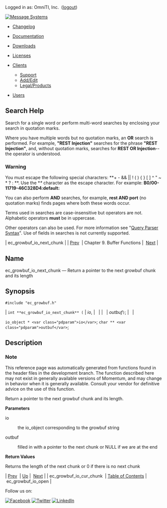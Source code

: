 Logged in as: OmniTI, Inc.  ([logout](https://support.messagesystems.com/logout.php))

[![Message Systems](https://support.messagesystems.com/images/ms-white205.png)](https://support.messagesystems.com/start.php) 

*   [Changelog](https://support.messagesystems.com/start.php?show=changelog)
*   [Documentation](https://support.messagesystems.com/docs/)
*   [Downloads](https://support.messagesystems.com/start.php)

*   [Licenses](https://support.messagesystems.com/license_summary.php)
*   <a href="">Clients</a>
    *   [Support](https://support.messagesystems.com/cs.php)
    *   [Add/Edit](https://support.messagesystems.com/edit_client.php)
    *   [Legal/Products](https://support.messagesystems.com/edit_products.php)
*   [Users](https://support.messagesystems.com/edit_customer.php)

## Search Help

Search for a single word or perform multi-word searches by enclosing your search in quotation marks.

Where you have multiple words but no quotation marks, an **OR** search is performed. For example, **"REST Injection"** searches for the phrase **"REST Injection"**, and, without quotation marks, searches for **REST OR Injection**--the operator is understood.

### Warning

You must escape the following special characters: **+ - && || ! ( ) { } [ ] ^ " ~ * ? : \**. Use the **\** character as the escape character. For example: **B0/00-11719-46C328D4\:default\:**

You can also perform **AND** searches, for example, **rest AND port** (no quotation marks) finds pages where both these words occur.

Terms used in searches are case-insensitive but operators are not. Alphabetic operators **must** be in uppercase.

Other operators can also be used. For more information see "[Query Parser Syntax](https://lucene.apache.org/core/old_versioned_docs/versions/3_0_0/queryparsersyntax.html)". Use of fields in searches is not currently supported.

| ec_growbuf_io_next_chunk |
| [Prev](apis.ec_growbuf_io_cur_chunk.php)  | Chapter 9. Buffer Functions |  [Next](apis.ec_growbuf_io_open.php) |

<a name="apis.ec_growbuf_io_next_chunk"></a>
## Name

ec_growbuf_io_next_chunk — Return a pointer to the next growbuf chunk and its length

## Synopsis

`#include "ec_growbuf.h"`

| `int **ec_growbuf_io_next_chunk** (` | <var class="pdparam">io</var>, |   |
|   | <var class="pdparam">outbuf</var>`)`; |   |

`io_object * <var class="pdparam">io</var>`;
`char ** <var class="pdparam">outbuf</var>`;<a name="idp20560528"></a>
## Description

### Note

This reference page was automatically generated from functions found in the header files in the development branch. The function described here may not exist in generally available versions of Momentum, and may change in behavior when it is generally available. Consult your vendor for definitive advice on the use of this function.

Return a pointer to the next growbuf chunk and its length.

**Parameters**

<dl class="variablelist">

<dt>io</dt>

<dd>

the io_object corresponding to the growbuf string

</dd>

<dt>outbuf</dt>

<dd>

filled in with a pointer to the next chunk or NULL if we are at the end

</dd>

</dl>

**Return Values**

Returns the length of the next chunk or 0 if there is no next chunk

| [Prev](apis.ec_growbuf_io_cur_chunk.php)  | [Up](buffer.php) |  [Next](apis.ec_growbuf_io_open.php) |
| ec_growbuf_io_cur_chunk  | [Table of Contents](index.php) |  ec_growbuf_io_open |

Follow us on:

[![Facebook](https://support.messagesystems.com/images/icon-facebook.png)](http://www.facebook.com/messagesystems) [![Twitter](https://support.messagesystems.com/images/icon-twitter.png)](http://twitter.com/#!/MessageSystems) [![LinkedIn](https://support.messagesystems.com/images/icon-linkedin.png)](http://www.linkedin.com/company/message-systems)